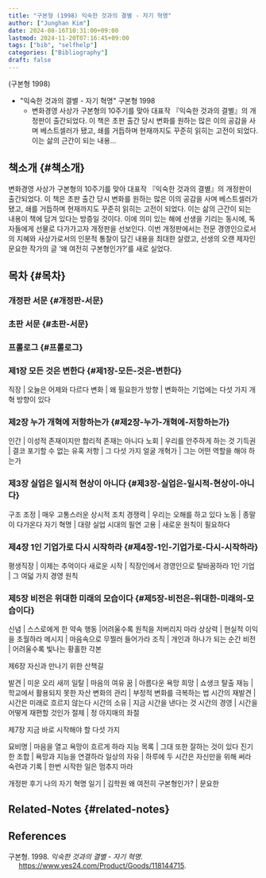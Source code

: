 ```yaml
---
title: "구본형 (1998) 익숙한 것과의 결별 - 자기 혁명"
author: ["Junghan Kim"]
date: 2024-08-16T10:31:00+09:00
lastmod: 2024-11-20T07:16:45+09:00
tags: ["bib", "selfhelp"]
categories: ["Bibliography"]
draft: false
---
```


(구본형 1998)

-   "익숙한 것과의 결별 - 자기 혁명" 구본형 1998
    -   변화경영 사상가 구본형의 10주기를 맞아 대표작 『익숙한 것과의 결별』의 개정판이 출간되었다. 이 책은 초판 출간 당시 변화를 원하는 많은 이의 공감을 사며 베스트셀러가 됐고, 쇄를 거듭하며 현재까지도 꾸준히 읽히는 고전이 되었다. 이는 삶의 근간이 되는 내용...


## 책소개 {#책소개}

변화경영 사상가 구본형의 10주기를 맞아 대표작 『익숙한 것과의 결별』의 개정판이 출간되었다. 이 책은 초판 출간 당시 변화를 원하는 많은 이의 공감을 사며 베스트셀러가 됐고, 쇄를 거듭하며 현재까지도 꾸준히 읽히는 고전이 되었다. 이는 삶의 근간이 되는 내용이 책에 담겨 있다는 방증일 것이다. 이에 의미 있는 해에 선생을 기리는 동시에, 독자들에게 선물로 다가가고자 개정판을 선보인다. 이번 개정판에서는 전문 경영인으로서의 지혜와 사상가로서의 인문적 통찰이 담긴 내용을 최대한 살렸고, 선생의 오랜 제자인 문요한 작가의 글 ‘왜 여전히 구본형인가?’를 새로 실었다.


## 목차 {#목차}


### 개정판 서문 {#개정판-서문}


### 초판 서문 {#초판-서문}


### 프롤로그 {#프롤로그}


### 제1장 모든 것은 변한다 {#제1장-모든-것은-변한다}

직장 | 오늘은 어제와 다르다 변화 | 왜 필요한가 방향 | 변화하는 기업에는 다섯 가지 개혁 방향이 있다


### 제2장 누가 개혁에 저항하는가 {#제2장-누가-개혁에-저항하는가}

인간 | 이성적 존재이지만 합리적 존재는 아니다 노회 | 우리를 안주하게 하는 것 기득권 | 결코 포기할 수 없는 유혹 저항 | 그 다섯 가지 얼굴 개혁가 | 그는 어떤 역할을 해야 하는가


### 제3장 실업은 일시적 현상이 아니다 {#제3장-실업은-일시적-현상이-아니다}

구조 조정 | 매우 고통스러운 상시적 조치 경쟁력 | 우리는 오해를 하고 있다 노동 | 종말이 다가온다 자기 혁명 | 대량 실업 시대의 필연 고용 | 새로운 원칙이 필요하다


### 제4장 1인 기업가로 다시 시작하라 {#제4장-1인-기업가로-다시-시작하라}

평생직장 | 이제는 추억이다 새로운 시작 | 직장인에서 경영인으로 탈바꿈하라 1인 기업 | 그 여덟 가지 경영 원칙


### 제5장 비전은 위대한 미래의 모습이다 {#제5장-비전은-위대한-미래의-모습이다}

신념 | 스스로에게 한 약속 행동 |어려울수록 원칙을 저버리지 마라 상상력 | 현실적 이익을 초월하라 메시지 | 마음속으로 무찔러 들어가라 조직 | 개인과 하나가 되는 순간 비전 | 어려울수록 빛나는 황홀한 각본

제6장 자신과 만나기 위한 산책길

발견 | 미운 오리 새끼 일탈 | 마음의 여유 꿈 | 아름다운 욕망 희망 | 쇼생크 탈출 재능 | 학교에서 활용되지 못한 자산 변화의 관리 | 부정적 변화를 극복하는 법 시간의 재발견 | 시간은 미래로 흐르지 않는다 시간의 소유 | 지금 시간을 낸다는 것 시간의 경영 | 시간을 어떻게 재편할 것인가 절제 | 정 아지매의 좌절

제7장 지금 바로 시작해야 할 다섯 가지

묘비명 | 마음을 열고 욕망이 흐르게 하라 지능 목록 | 그대 또한 잘하는 것이 있다 진기한 조합 | 욕망과 지능을 연결하라 일상의 자유 | 하루에 두 시간은 자신만을 위해 써라 숙련과 기록 | 한번 시작한 일은 멈추지 마라

개정판 후기 나의 자기 혁명 일기 | 김학원 왜 여전히 구본형인가? | 문요한


## Related-Notes {#related-notes}

## References

<style>.csl-entry{text-indent: -1.5em; margin-left: 1.5em;}</style><div class="csl-bib-body">
  <div class="csl-entry">구본형. 1998. <i>익숙한 것과의 결별 - 자기 혁명</i>. <a href="https://www.yes24.com/Product/Goods/118144715">https://www.yes24.com/Product/Goods/118144715</a>.</div>
</div>
